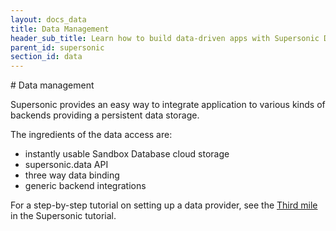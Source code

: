 ```yaml
---
layout: docs_data
title: Data Management
header_sub_title: Learn how to build data-driven apps with Supersonic Data and AngularJS.
parent_id: supersonic
section_id: data
---
```

<section class="docs-section" id="data">
# Data management

Supersonic provides an easy way to integrate application to various kinds of backends providing a persistent data storage.

The ingredients of the data access are:

 - instantly usable Sandbox Database cloud storage
 - supersonic.data API
 - three way data binding
 - generic backend integrations

For a step-by-step tutorial on setting up a data provider, see the [Third mile][third-mile] in the Supersonic tutorial.

</section>

[third-mile]: /supersonic/tutorial/third-mile